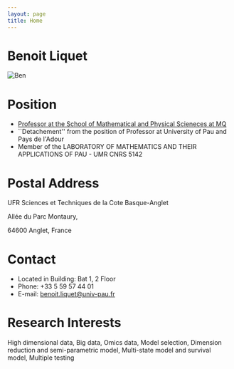 ```yaml
---
layout: page
title: Home
---
```


# Benoit Liquet

<img src="https://benoit-liquet.github.io/Resume/benoit.png" alt="Ben">


# Position
- [Professor at the School of Mathematical and Physical Scieneces at MQ](https://researchers.mq.edu.au/en/persons/benoit-liquet-weiland)
- ``Detachement'' from the position of Professor at University of Pau and Pays de l'Adour
- Member of the LABORATORY OF MATHEMATICS AND THEIR APPLICATIONS OF PAU - UMR CNRS 5142 

# Postal Address
UFR Sciences et Techniques de la Cote Basque-Anglet

Allée du Parc Montaury,

64600 Anglet, France

# Contact 

- Located in Building: Bat 1, 2 Floor
- Phone: +33 5 59 57 44 01
- E-mail: benoit.liquet@univ-pau.fr

# Research Interests
High dimensional data, Big data, Omics data, Model selection, Dimension reduction and semi-parametric model, Multi-state model and survival model, Multiple testing
